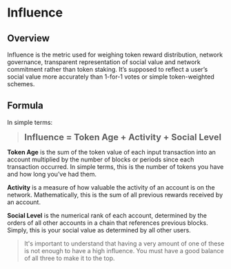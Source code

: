# Influence

## Overview

Influence is the metric used for weighing token reward distribution, network governance, transparent representation of social value and network commitment rather than token staking. It’s supposed to reflect a user’s social value more accurately than 1-for-1 votes or simple token-weighted schemes.

## Formula

In simple terms:
><l style="font-size:20px;">**Influence = Token Age + Activity + Social Level**</l>

**Token Age** is the sum of the token value of each input transaction into an account multiplied by the number of blocks or periods since each transaction occurred. In simple terms, this is the number of tokens you have and how long you’ve had them.

**Activity** is a measure of how valuable the activity of an account is on the network. Mathematically, this is the sum of all previous rewards received by an account.

**Social Level** is the numerical rank of each account, determined by the orders of all other accounts in a chain that references previous blocks. Simply, this is your social value as determined by all other users.

> It's important to understand that having a very amount of one of these is not enough to have a high influence. You must have a good balance of all three to make it to the top.
